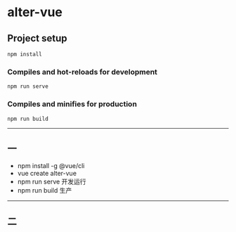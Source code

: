 # alter-vue

## Project setup
```
npm install
```

### Compiles and hot-reloads for development
```
npm run serve
```

### Compiles and minifies for production
```
npm run build
```
--------------
## 一
- npm install -g @vue/cli
- vue create alter-vue
- npm run serve 开发运行
- npm run build 生产

----------------

## 二

